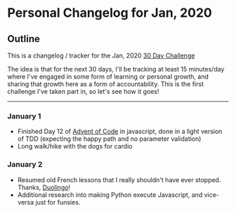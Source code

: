 # Personal Changelog for Jan, 2020

## Outline
This is a changelog / tracker for the Jan, 2020 [30 Day Challenge](https://github.com/dmheisel/personal-changelog-jan2020.git)

The idea is that for the next 30 days, I'll be tracking at least 15 minutes/day where I've engaged in some form of learning or personal growth, and sharing that growth here as a form of accountability.  This is the first challenge I've taken part in, so let's see how it goes!

---

### January 1

- Finished Day 12 of [Advent of Code](https://adventofcode.com/2019/day/12) in javascript, done in a light version of TDD (expecting the happy path and no parameter validation)
- Long walk/hike with the dogs for cardio

### January 2

- Resumed old French lessons that I really shouldn't have ever stopped.  Thanks, [Duolingo](www.duolingo.com)!
- Additional research into making Python execute Javascript, and vice-versa just for funsies.
  